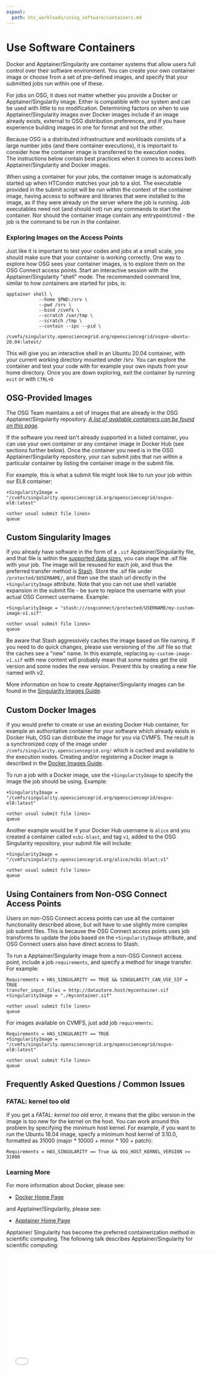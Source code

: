 ```yaml
---
ospool:
  path: htc_workloads/using_software/containers.md
---
```


Use Software Containers
====================================

Docker and Apptainer/Singularity are container systems that allow users full
control over their software environment. You can create your own
container image or choose from a set of pre-defined images, and specify
that your submitted jobs run within one of these.

For jobs on OSG, it does not matter whether you provide a Docker or
Apptainer/Singularity image. Either is compatible with our system and can be
used with little to no modification. Determining factors on when to
use Apptainer/Singularity images over Docker images include if an image already
exists, external to OSG distribution preferences, and if you have
experience building images in one for format and not the other.

Because OSG is a distributed infrastructure and workloads consists
of a large number jobs (and there container executions), it is
important to consider how the container image is transferred to
the execution nodes. The instructions below contain best practices
when it comes to access both Apptainer/Singularity and Docker images.

When using a container for your jobs, the container image is
automatically started up when HTCondor matches your job to a slot. The
executable provided in the submit script will be run within the context
of the container image, having access to software and libraries that
were installed to the image, as if they were already on the server where
the job is running. Job executables need not (and should not) run any
commands to start the container. Nor should the container image
contain any entrypoint/cmd - the job is the command to be run in the
container.

### Exploring Images on the Access Points

Just like it is important to test your codes and jobs at a small scale,
you should make sure that your container is working correctly. One way
to explore how OSG sees your container images, is to explore them on
the OSG Connect access points. Start an interactive session with the
Apptainer/Singularity "shell" mode. The recommended command line, similar
to how containers are started for jobs, is:

    apptainer shell \
                --home $PWD:/srv \
                --pwd /srv \
                --bind /cvmfs \
                --scratch /var/tmp \
                --scratch /tmp \
                --contain --ipc --pid \
                /cvmfs/singularity.opensciencegrid.org/opensciencegrid/osgvo-ubuntu-20.04:latest/

This will give you an interactive shell in an Ubuntu 20.04 container,
with your current working directory mounted under /srv. You can explore
the container and test your code with for example your own inputs from
your home directory. Once you are down exploring, exit the container
by running `exit` or with `CTRL+D`

## OSG-Provided Images

The OSG Team maintains a set of images that are already in the OSG
Apptainer/Singularity repository. *[A list of available containers can be found on this page][container-list].*

If the software you need isn't already supported in a listed container,
you can use your own container or any container image in Docker Hub
(see sections further below). Once the container you need is in the
OSG Apptainer/Singularity repository, your can submit jobs that run within a
particular container by listing the container image in the submit file.

For example, this is what a submit file might look like to run your job
within our EL8 container:

    +SingularityImage = "/cvmfs/singularity.opensciencegrid.org/opensciencegrid/osgvo-el8:latest"

    <other usual submit file lines>
    queue

## Custom Singularity Images

If you already have software in the form of a `.sif` Apptainer/Singuilarity file,
and that file is within the [supported data sizes][data-staging], you
can stage the .sif file with your job. The image will be resused for
each job, and thus the preferred transfer method is [Stash][stash].
Store the .sif file under `/protected/$USERNAME/`, and then use the stash
url directly in the `+SingularityImage` attribute. Note that you can not
use shell variable expansion in the submit file - be sure to replace the
username with your actual OSG Connect username. Example:

    +SingularityImage = "stash:///osgconnect/protected/USERNAME/my-custom-image-v1.sif"

    <other usual submit file lines>
    queue

Be aware that Stash aggressively caches the image based on file naming.
If you need to do quick changes, please use versioning of the .sif file
so that the caches see a "new" name. In this example, replacing
`my-custom-image-v1.sif` with new content will probably mean that some
nodes get the old version and some nodes the new version. Prevent this
by creating a new file named with v2.

More information on how to create Apptainer/Singularity images can be found
in the [Singularity Images Guide][singularity-guide].

## Custom Docker Images

If you would prefer to create or use an existing Docker Hub container,
for example an authoritative container for your software which
already exists in Docker Hub, OSG can distribute the image for you
via CVMFS. The result is a synchronized copy of the image under
`/cvmfs/singularity.opensciencegrid.org/` which is cached and available
to the execution nodes. Creating and/or registering a Docker
image is described in the [Docker Images Guide][docker-guide].

To run a job with a Docker image, use the `+SingularityImage` to
specify the image the job should be using. Example:

    +SingularityImage = "/cvmfs/singularity.opensciencegrid.org/opensciencegrid/osgvo-el8:latest"

    <other usual submit file lines>
    queue

Another example would be if your Docker Hub username is `alice` and you
created a container called `ncbi-blast`, and tag `v1`, added to the OSG
Singularity repository, your submit file will include:

    +SingularityImage = "/cvmfs/singularity.opensciencegrid.org/alice/ncbi-blast:v1"

    <other usual submit file lines>
    queue

## Using Containers from Non-OSG Connect Access Points

Users on non-OSG Connect access points can use all the container
functionality described above, but will have to use slightly more
complex job submit files. This is because the OSG Connect access points
uses job transforms to update the jobs based on the `+SingularityImage`
attribute, and OSG Connect users also have direct access to Stash.

To run a Apptainer/Singularity image from a non-OSG Connect access point, include
a job `requirements`, and specify a method for image transfer. For example:

    Requirements = HAS_SINGULARITY == TRUE && SINGULARITY_CAN_USE_SIF = TRUE
    transfer_input_files = http://datastore.host/mycontainer.sif
    +SingularityImage = "./mycontainer.sif"

    <other usual submit file lines>
    queue

For images available on CVMFS, just add job `requirements`:

    Requirements = HAS_SINGULARITY == TRUE
    +SingularityImage = "/cvmfs/singularity.opensciencegrid.org/opensciencegrid/osgvo-el8:latest"

    <other usual submit file lines>
    queue

## Frequently Asked Questions / Common Issues

### FATAL: kernel too old

If you get a *FATAL: kernel too old* error, it means that the glibc version in the
image is too new for the kernel on the host. You can work around this problem by
specifying the minimum host kernel. For example, if you want to run the Ubuntu 18.04
image, specfy a minimum host kernel of 3.10.0, formatted as 31000
(major * 10000 + minor * 100 + patch):

    Requirements = HAS_SINGULARITY == True && OSG_HOST_KERNEL_VERSION >= 31000


### Learning More

For more information about Docker, please see:

* [Docker Home Page](https://www.docker.com/)

and Apptainer/Singularity, please see:

 * [Apptainer Home Page](https://apptainer.org/)
 
Apptainer/ Singularity has become the preferred containerization method in scientific computing. The following talk describes Apptainer/Singularity for scientific computing:

<iframe width="560" height="315" src="//www.youtube.com/embed/DA87Ba2dpNM" frameborder="0" allowfullscreen></iframe>

[container-howto]: ../../../htc_workloads/using_software/new_modules_list/
[container-list]: ../../../htc_workloads/using_software/containers-docker/
[data-staging]: ../../../htc_workloads/managing_data/osgconnect-storage/
[stash]: ../../../htc_workloads/managing_data/stashcache/
[docker-guide]: ../../../htc_workloads/using_software/new_modules_list/
[singularity-guide]: ../../../htc_workloads/using_software/containers/
